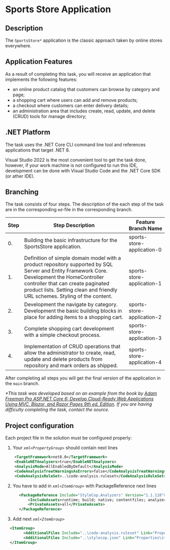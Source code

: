 # Sports Store Application

## Description

The `SportsStore*` application is the classic approach taken by online stores everywhere.

## Application Features

As a result of completing this task, you will receive an application that implements the following features:
- an online product catalog that customers can browse by category and page;
- a shopping cart where users can add and remove products;
- a checkout where customers can enter delivery details;
- an administration area that includes create, read, update, and delete (CRUD) tools for manage directory;

## .NET Platform
The task uses the .NET Core CLI command line tool and references applications that target .NET 8.

Visual Studio 2022 is the most convenient tool to get the task done, however, if your work machine is not configured to run this IDE, development can be done with Visual Studio Code and the .NET Core SDK (or ather IDE).

## Branching

The task consists of four steps. The description of the each step of the task are in the corresponding `md`-file in the corresponding branch.

| Step | Step Description | Feature Branch Name |
| ------ | ------ | ------ |
| 0. | Building the basic infrastructure for the SportsStore application. | sports-store-application-0 |
| 1. | Definition of simple domain model with a product repository supported by SQL Server and Entity Framework Core. Development the HomeController controller that can create paginated product lists. Setting clean and friendly URL schemes. Styling of the content. |sports-store-application-1 |
| 2. | Development the navigate by category. Development the basic building blocks in place for adding items to a shopping cart.|sports-store-application-2 |
| 3. | Complete shopping cart development with a simple checkout process. | sports-store-application-3 |
| 4. | Implementation of CRUD operations that allow the administrator to create, read, update and delete products from repository and mark orders as shipped. | sports-store-application-4 |

After completing all steps you will get the final version of the application in the `main` branch.

_*This task was developed based on an example from the book by [Adam Freeman Pro ASP.NET Core 6: Develop Cloud-Ready Web Applications Using MVC, Blazor, and Razor Pages 9th ed. Edition](https://www.amazon.com/Pro-ASP-NET-Core-Cloud-Ready-Applications/dp/1484279565). If you are having difficulty completing the task, contact the source._

## Project configuration
Each project file in the solution must be configured properly:
1. Your *```xml<PropertyGroup>```* should contain next lines
```xml  
    <TargetFramework>net8.0</TargetFramework>  
    <EnableNETAnalyzers>true</EnableNETAnalyzers>  
    <AnalysisMode>AllEnabledByDefault</AnalysisMode>  
    <CodeAnalysisTreatWarningsAsErrors>false</CodeAnalysisTreatWarningsAsErrors>  
    <CodeAnalysisRuleSet>..\code-analysis.ruleset</CodeAnalysisRuleSet>  
```
2. You have to add in *```xml<ItemGroup>```* with PackageReference next lines
```xml  
      <PackageReference Include="StyleCop.Analyzers" Version="1.1.118">  
          <IncludeAssets>runtime; build; native; contentfiles; analyzers; buildtransitive</IncludeAssets>  
          <PrivateAssets>all</PrivateAssets>  
      </PackageReference>  
```	  
3. Add next *```xml<ItemGroup>```*
```xml
  <ItemGroup>  
		<AdditionalFiles Include="..\code-analysis.ruleset" Link="Properties\code-analysis.ruleset" />  
		<AdditionalFiles Include="..\stylecop.json" Link="Properties\stylecop.json" />  
  </ItemGroup>  
```  